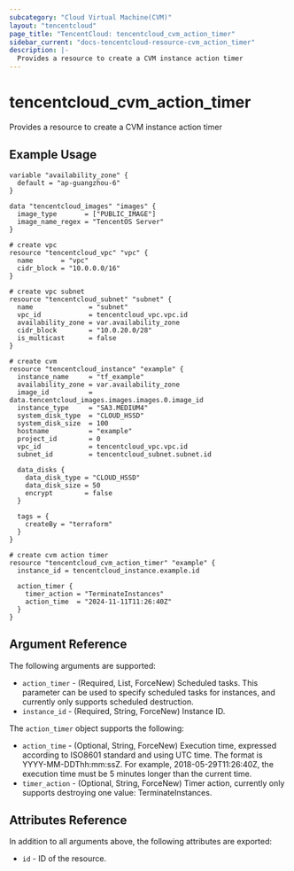 ```yaml
---
subcategory: "Cloud Virtual Machine(CVM)"
layout: "tencentcloud"
page_title: "TencentCloud: tencentcloud_cvm_action_timer"
sidebar_current: "docs-tencentcloud-resource-cvm_action_timer"
description: |-
  Provides a resource to create a CVM instance action timer
---
```


# tencentcloud_cvm_action_timer

Provides a resource to create a CVM instance action timer

## Example Usage

```hcl
variable "availability_zone" {
  default = "ap-guangzhou-6"
}

data "tencentcloud_images" "images" {
  image_type       = ["PUBLIC_IMAGE"]
  image_name_regex = "TencentOS Server"
}

# create vpc
resource "tencentcloud_vpc" "vpc" {
  name       = "vpc"
  cidr_block = "10.0.0.0/16"
}

# create vpc subnet
resource "tencentcloud_subnet" "subnet" {
  name              = "subnet"
  vpc_id            = tencentcloud_vpc.vpc.id
  availability_zone = var.availability_zone
  cidr_block        = "10.0.20.0/28"
  is_multicast      = false
}

# create cvm
resource "tencentcloud_instance" "example" {
  instance_name     = "tf_example"
  availability_zone = var.availability_zone
  image_id          = data.tencentcloud_images.images.images.0.image_id
  instance_type     = "SA3.MEDIUM4"
  system_disk_type  = "CLOUD_HSSD"
  system_disk_size  = 100
  hostname          = "example"
  project_id        = 0
  vpc_id            = tencentcloud_vpc.vpc.id
  subnet_id         = tencentcloud_subnet.subnet.id

  data_disks {
    data_disk_type = "CLOUD_HSSD"
    data_disk_size = 50
    encrypt        = false
  }

  tags = {
    createBy = "terraform"
  }
}

# create cvm action timer
resource "tencentcloud_cvm_action_timer" "example" {
  instance_id = tencentcloud_instance.example.id

  action_timer {
    timer_action = "TerminateInstances"
    action_time  = "2024-11-11T11:26:40Z"
  }
}
```

## Argument Reference

The following arguments are supported:

* `action_timer` - (Required, List, ForceNew) Scheduled tasks. This parameter can be used to specify scheduled tasks for instances, and currently only supports scheduled destruction.
* `instance_id` - (Required, String, ForceNew) Instance ID.

The `action_timer` object supports the following:

* `action_time` - (Optional, String, ForceNew) Execution time, expressed according to ISO8601 standard and using UTC time. The format is YYYY-MM-DDThh:mm:ssZ. For example, 2018-05-29T11:26:40Z, the execution time must be 5 minutes longer than the current time.
* `timer_action` - (Optional, String, ForceNew) Timer action, currently only supports destroying one value: TerminateInstances.

## Attributes Reference

In addition to all arguments above, the following attributes are exported:

* `id` - ID of the resource.




